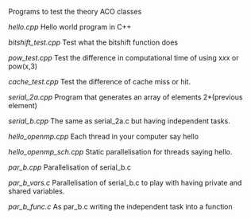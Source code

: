 Programs to test the theory ACO classes

*hello.cpp* Hello world program in C++

*bitshift_test.cpp* Test what the bitshift function does

*pow_test.cpp* Test the difference in computational time of using x*x*x or pow(x,3)

*cache_test.cpp* Test the difference of cache miss or hit.

*serial_2a.cpp* Program that generates an array of elements 2*(previous element)

*serial_b.cpp* The same as serial_2a.c but having independent tasks.

*hello_openmp.cpp* Each thread in your computer say hello

*hello_openmp_sch.cpp* Static parallelisation for threads saying hello.

*par_b.cpp* Parallelisation of serial_b.c 

*par_b_vars.c* Parallelisation of serial_b.c to play with having private and shared variables.

*par_b_func.c* As par_b.c writing the independent task into a function





